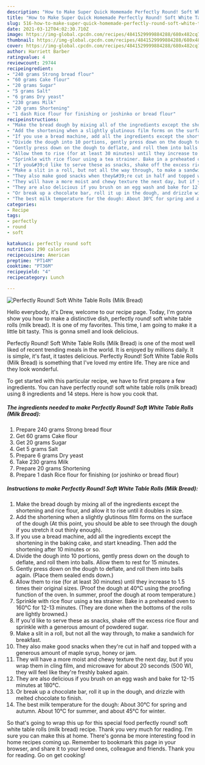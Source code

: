 ```yaml
---
description: "How to Make Super Quick Homemade Perfectly Round! Soft White Table Rolls (Milk Bread)"
title: "How to Make Super Quick Homemade Perfectly Round! Soft White Table Rolls (Milk Bread)"
slug: 516-how-to-make-super-quick-homemade-perfectly-round-soft-white-table-rolls-milk-bread
date: 2021-03-12T04:02:30.710Z
image: https://img-global.cpcdn.com/recipes/4841529999884288/680x482cq70/perfectly-round-soft-white-table-rolls-milk-bread-recipe-main-photo.jpg
thumbnail: https://img-global.cpcdn.com/recipes/4841529999884288/680x482cq70/perfectly-round-soft-white-table-rolls-milk-bread-recipe-main-photo.jpg
cover: https://img-global.cpcdn.com/recipes/4841529999884288/680x482cq70/perfectly-round-soft-white-table-rolls-milk-bread-recipe-main-photo.jpg
author: Harriett Barber
ratingvalue: 4
reviewcount: 29744
recipeingredient:
- "240 grams Strong bread flour"
- "60 grams Cake flour"
- "20 grams Sugar"
- "5 grams Salt"
- "6 grams Dry yeast"
- "230 grams Milk"
- "20 grams Shortening"
- "1 dash Rice flour for finishing or joshinko or bread flour"
recipeinstructions:
- "Make the bread dough by mixing all of the ingredients except the shortening and rice flour, and allow it to rise until it doubles in size."
- "Add the shortening when a slightly glutinous film forms on the surface of the dough (At this point, you should be able to see through the dough if you stretch it out thinly enough)."
- "If you use a bread machine, add all the ingredients except the shortening in the baking cake, and start kneading. Then add the shortening after 10 minutes or so."
- "Divide the dough into 10 portions, gently press down on the dough to deflate, and roll them into balls. Allow them to rest for 15 minutes."
- "Gently press down on the dough to deflate, and roll them into balls again. (Place them sealed ends down.)"
- "Allow them to rise (for at least 30 minutes) until they increase to 1.5 times their original sizes. (Proof the dough at 40℃ using the proofing function of the oven. In summer, proof the dough at room temperature.)"
- "Sprinkle with rice flour using a tea strainer. Bake in a preheated oven to 160℃ for 12-13 minutes. (They are done when the bottoms of the rolls are lightly browned.)"
- "If you&#39;d like to serve these as snacks, shake off the excess rice flour and sprinkle with a generous amount of powdered sugar."
- "Make a slit in a roll, but not all the way through, to make a sandwich for breakfast."
- "They also make good snacks when they&#39;re cut in half and topped with a generous amount of maple syrup, honey or jam."
- "They will have a more moist and chewy texture the next day, but if you wrap them in cling film, and microwave for about 20 seconds (500 W), they will feel like they&#39;re freshly baked again."
- "They are also delicious if you brush on an egg wash and bake for 12-15 minutes at 180℃."
- "Or break up a chocolate bar, roll it up in the dough, and drizzle with melted chocolate to finish."
- "The best milk temperature for the dough: About 30℃ for spring and autumn. About 10℃ for summer, and about 45℃ for winter."
categories:
- Recipe
tags:
- perfectly
- round
- soft

katakunci: perfectly round soft 
nutrition: 290 calories
recipecuisine: American
preptime: "PT14M"
cooktime: "PT36M"
recipeyield: "4"
recipecategory: Lunch

---
```



![Perfectly Round! Soft White Table Rolls (Milk Bread)](https://img-global.cpcdn.com/recipes/4841529999884288/680x482cq70/perfectly-round-soft-white-table-rolls-milk-bread-recipe-main-photo.jpg)

Hello everybody, it's Drew, welcome to our recipe page. Today, I'm gonna show you how to make a distinctive dish, perfectly round! soft white table rolls (milk bread). It is one of my favorites. This time, I am going to make it a little bit tasty. This is gonna smell and look delicious.



Perfectly Round! Soft White Table Rolls (Milk Bread) is one of the most well liked of recent trending meals in the world. It is enjoyed by millions daily. It is simple, it's fast, it tastes delicious. Perfectly Round! Soft White Table Rolls (Milk Bread) is something that I've loved my entire life. They are nice and they look wonderful.


To get started with this particular recipe, we have to first prepare a few ingredients. You can have perfectly round! soft white table rolls (milk bread) using 8 ingredients and 14 steps. Here is how you cook that.

<!--inarticleads1-->

##### The ingredients needed to make Perfectly Round! Soft White Table Rolls (Milk Bread):

1. Prepare 240 grams Strong bread flour
1. Get 60 grams Cake flour
1. Get 20 grams Sugar
1. Get 5 grams Salt
1. Prepare 6 grams Dry yeast
1. Take 230 grams Milk
1. Prepare 20 grams Shortening
1. Prepare 1 dash Rice flour for finishing (or joshinko or bread flour)




<!--inarticleads2-->

##### Instructions to make Perfectly Round! Soft White Table Rolls (Milk Bread):

1. Make the bread dough by mixing all of the ingredients except the shortening and rice flour, and allow it to rise until it doubles in size.
1. Add the shortening when a slightly glutinous film forms on the surface of the dough (At this point, you should be able to see through the dough if you stretch it out thinly enough).
1. If you use a bread machine, add all the ingredients except the shortening in the baking cake, and start kneading. Then add the shortening after 10 minutes or so.
1. Divide the dough into 10 portions, gently press down on the dough to deflate, and roll them into balls. Allow them to rest for 15 minutes.
1. Gently press down on the dough to deflate, and roll them into balls again. (Place them sealed ends down.)
1. Allow them to rise (for at least 30 minutes) until they increase to 1.5 times their original sizes. (Proof the dough at 40℃ using the proofing function of the oven. In summer, proof the dough at room temperature.)
1. Sprinkle with rice flour using a tea strainer. Bake in a preheated oven to 160℃ for 12-13 minutes. (They are done when the bottoms of the rolls are lightly browned.)
1. If you&#39;d like to serve these as snacks, shake off the excess rice flour and sprinkle with a generous amount of powdered sugar.
1. Make a slit in a roll, but not all the way through, to make a sandwich for breakfast.
1. They also make good snacks when they&#39;re cut in half and topped with a generous amount of maple syrup, honey or jam.
1. They will have a more moist and chewy texture the next day, but if you wrap them in cling film, and microwave for about 20 seconds (500 W), they will feel like they&#39;re freshly baked again.
1. They are also delicious if you brush on an egg wash and bake for 12-15 minutes at 180℃.
1. Or break up a chocolate bar, roll it up in the dough, and drizzle with melted chocolate to finish.
1. The best milk temperature for the dough: About 30℃ for spring and autumn. About 10℃ for summer, and about 45℃ for winter.




So that's going to wrap this up for this special food perfectly round! soft white table rolls (milk bread) recipe. Thank you very much for reading. I'm sure you can make this at home. There's gonna be more interesting food in home recipes coming up. Remember to bookmark this page in your browser, and share it to your loved ones, colleague and friends. Thank you for reading. Go on get cooking!
